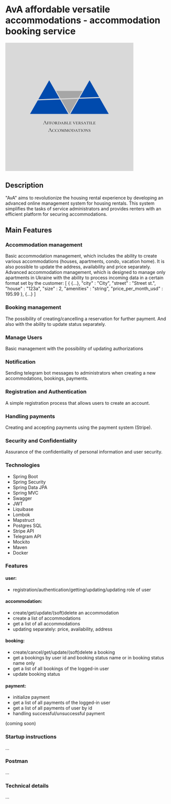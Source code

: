 # AvA affordable versatile accommodations - accommodation booking service

<img src="logo.png" alt="logo" width="400" height="400">


## Description

"AvA" aims to revolutionize the housing rental experience by developing an advanced online management system for housing rentals.
This system simplifies the tasks of service administrators and provides renters with an efficient platform for securing accommodations.

## Main Features

### Accommodation management
Basic accommodation management, which includes the ability to create various accommodations (houses, apartments, condo, vacation home). It is also possible to update the address, availability and price separately.
Advanced accommodation management, which is designed to manage only apartments in Ukraine with the ability to process incoming data in a certain format set by the customer:
[
{
{...},
"city" : "City",
"street" : "Street st.",
"house" : "123a",
"size" : 2,
"amenities" : "string",
"price_per_month_usd" : 195.99
},
{...}
]

### Booking management
The possibility of creating/cancelling a reservation for further payment. And also with the ability to update status separately.

### Manage Users
Basic management with the possibility of updating authorizations

### Notification
Sending telegram bot messages to administrators when creating a new accommodations, bookings, payments.

### Registration and Authentication
A simple registration process that allows users to create an account.

### Handling payments
Creating and accepting payments using the payment system (Stripe).

### Security and Confidentiality
Assurance of the confidentiality of personal information and user security.

### Technologies
- Spring Boot
- Spring Security
- Spring Data JPA
- Spring MVC
- Swagger
- JWT
- Liquibase
- Lombok
- Mapstruct
- Postgres SQL
- Stripe API
- Telegram API
- Mockito
- Maven
- Docker

### Features
#### user:
- registration/authentication/getting/updating/updating role of user
#### accommodation:
- create/get/update/(soft)delete an accommodation
- create a list of accommodations
- get a list of all accommodations
- updating separately: price, availability, address
#### booking:
- create/cancel/get/update/(soft)delete a booking
- get a bookings by user id and booking status name or in booking status name only
- get a list of all bookings of the logged-in user
- update booking status
#### payment:
- initialize payment
- get a list of all payments of the logged-in user
- get a list of all payments of user by id
- handling successful/unsuccessful payment

(coming soon)
### Startup instructions
...
### Postman
...
### Technical details
...